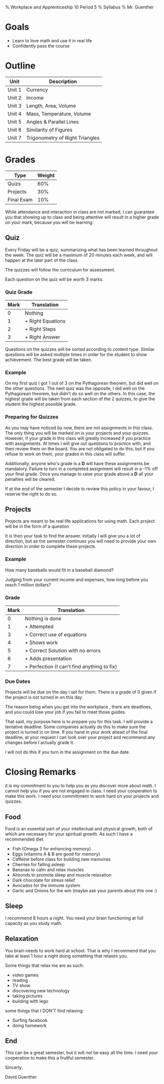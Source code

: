 % Workplace and Apprenticeship 10 Period 5
% Syllabus
% Mr. Guenther

# Goals

* Learn to love math and use it in real life
* Confidently pass the course

# Outline

Unit | Description
-----|-----
Unit 1 | Currency
Unit 2 | Income
Unit 3 | Length, Area, Volume
Unit 4 | Mass, Temperature, Volume
Unit 5 | Angles & Parallel Lines
Unit 6 | Similarity of Figures
Unit 7 | Trigonometry of Right Triangles


# Grades

Type | Weight
-----|-----
Quizs | 60%
Projects | 30%
Final Exam | 10%

While attendance and interaction in class are not marked, I can guarantee you that showing up to class and being attentive will result in a higher grade on your mark, because you will be learning.

## Quiz

Every Friday will be a quiz, summarizing what has been learned throughout the week. The quiz will be a maximum of 20 minutes each week, and will happen at the later part of the class.

The quizzes will follow the curriculum for assessment.

Each question on the quiz will be worth 3 marks.

### Quiz Grade
Mark | Translation
-----|-----
0 |Nothing
1 |+ Right Equations
2 |+ Right Steps
3 |+ Right Answer

Questions on the quizzes will be sorted according to content type. Similar questions will be asked multiple times in order for the student to show achievement. The best grade will be taken.

### Example

On my first quiz I got 1 out of 3 on the Pythagorean theorem, but did well on the other questions. The next quiz was the opposite, I did well on the Pythagorean theorem, but didn't do so well on the others. In this case, the highest grade will be taken from each section of the 2 quizzes, to give the student the highest possible grade.

### Preparing for Quizzes

As you may have noticed by now, there are not assignments in this class. The only thing you will be marked on is your projects and your quizzes. However, if your grade in this class will greatly increased if you practice with assignments. At times I will give out questions to practice with, and then review them on the board. You are not obligated to do this, but if you refuse to work on them, your grades in this class will suffer.

Additionally, anyone who's grade is a **D** will have these assignments be mandatory. Failure to turn in a completed assignment will result in a -1% off your final grade. Once you manage to raise your grade above a **D** all your penalties will be cleared.

If at the end of the semester I decide to review this policy in your favour, I reserve the right to do so.

## Projects

Projects are meant to be real life applications for using math. Each project will be in the form of a question

It is then your task to find the answer. Initially I will give you a lot of direction, but as the semester continues you will need to provide your own direction in order to complete these projects.

### Example
How many baseballs would fit in a baseball diamond?

Judging from your current income and expenses, how long before you reach 1 million dollars?

### Grade

Mark | Translation
-----|-----
0 | Nothing is done
1 |+ Attempted
3 |+ Correct use of equations
4 |+ Shows work
5 |+ Correct Solution with no errors
6 |+ Adds presentation
7 |+ Perfection (I can't find anything to fix)

### Due Dates

Projects will be due on the day I set for them. There is a grade of 0 given if the project is not turned in on this day.

The reason being when you get into the workplace , there are deadlines, and you could lose your job if you fail to meet those guides.

That said, my purpose here is to prepare you for this task. I will provide a tentative deadline. Some companies actually do this to make sure the project is turned in on time. If you hand in your work ahead of the final deadline, at your request I can look over your project and recommend any changes before I actually grade it.

I will not do this if you turn in the assignment on the due date.

# Closing Remarks

it is my commitment to you to help you as you discover more about math. I cannot help you if you are not engaged in class. I need your cooperation to make this work. I need your committment to work hard on your projects and quizzes.

## Food

Food is an essential part of your intellectual and physical growth, both of which are necessary for your spiritual growth. As such I have a recommended diet

* Fish (Omega 3 for enhancing memory)
* Eggs (vitamins A & B are good for memory)
* Caffeine before class for building new memoires
* Cherries for falling asleep
* Bananas to calm and relax muscles
* Almonds to promote sleep and muscle relaxation
* Dark chocolate for stress relief
* Avocados for the immune system
* Garlic and Onions for the win (maybe ask your parents about this one :)

## Sleep

I recommend 8 hours a night. You need your brain functioning at full capacity as you study math.

## Relaxation

You brain needs to work hard at school. That is why I recommend that you take at least 1 hour a night doing something that relaxes you.

Some things that relax me are as such:
* video games
* reading
* TV show
* discovering new technology
* taking pictures
* building with lego

some things that I DON'T find relaxing:
* Surfing facebook
* doing homework

## End

This can be a great semester, but it will not be easy all the time. I need your cooperation to make this a fruitful semester.

Sincerly,

David Guenther
